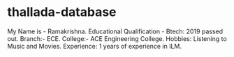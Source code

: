 # thallada-database
My Name is - Ramakrishna.
Educational Qualification - Btech: 2019 passed out.
Branch:- ECE.
College:- ACE Engineering College.
Hobbies: Listening to Music and Movies.
Experience: 1 years of experience in ILM.

